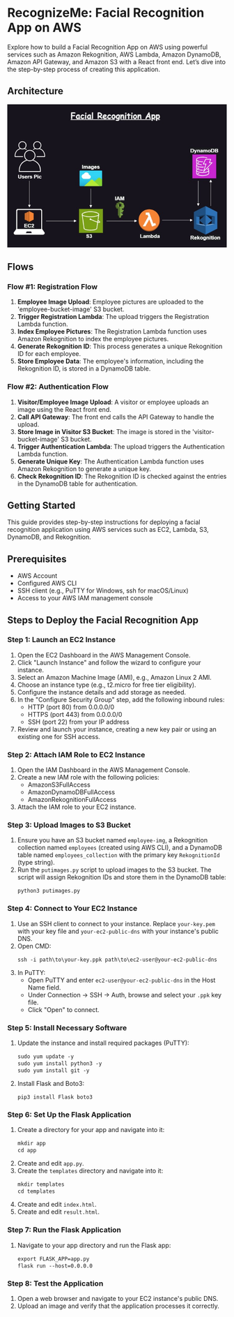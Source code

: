 <h1>RecognizeMe: Facial Recognition App on AWS</h1>

<p>Explore how to build a Facial Recognition App on AWS using powerful services such as Amazon Rekognition, AWS Lambda, Amazon DynamoDB, Amazon API Gateway, and Amazon S3 with a React front end. Let’s dive into the step-by-step process of creating this application.</p>

<h2>Architecture</h2>
<img src="Architecture.jpg" alt="Architecture">

<h2>Flows</h2>

<h3>Flow #1: Registration Flow</h3>
<ol>
    <li><strong>Employee Image Upload</strong>: Employee pictures are uploaded to the 'employee-bucket-image' S3 bucket.</li>
    <li><strong>Trigger Registration Lambda</strong>: The upload triggers the Registration Lambda function.</li>
    <li><strong>Index Employee Pictures</strong>: The Registration Lambda function uses Amazon Rekognition to index the employee pictures.</li>
    <li><strong>Generate Rekognition ID</strong>: This process generates a unique Rekognition ID for each employee.</li>
    <li><strong>Store Employee Data</strong>: The employee's information, including the Rekognition ID, is stored in a DynamoDB table.</li>
</ol>

<h3>Flow #2: Authentication Flow</h3>
<ol>
    <li><strong>Visitor/Employee Image Upload</strong>: A visitor or employee uploads an image using the React front end.</li>
    <li><strong>Call API Gateway</strong>: The front end calls the API Gateway to handle the upload.</li>
    <li><strong>Store Image in Visitor S3 Bucket</strong>: The image is stored in the 'visitor-bucket-image' S3 bucket.</li>
    <li><strong>Trigger Authentication Lambda</strong>: The upload triggers the Authentication Lambda function.</li>
    <li><strong>Generate Unique Key</strong>: The Authentication Lambda function uses Amazon Rekognition to generate a unique key.</li>
    <li><strong>Check Rekognition ID</strong>: The Rekognition ID is checked against the entries in the DynamoDB table for authentication.</li>
</ol>

<h2>Getting Started</h2>
    <p>This guide provides step-by-step instructions for deploying a facial recognition application using AWS services such as EC2, Lambda, S3, DynamoDB, and Rekognition.</p>

<h2>Prerequisites</h2>
<ul>
    <li>AWS Account</li>
    <li>Configured AWS CLI</li>
    <li>SSH client (e.g., PuTTY for Windows, ssh for macOS/Linux)</li>
    <li>Access to your AWS IAM management console</li>
</ul>

<h2>Steps to Deploy the Facial Recognition App</h2>

<h3>Step 1: Launch an EC2 Instance</h3>
<ol>
    <li>Open the EC2 Dashboard in the AWS Management Console.</li>
    <li>Click "Launch Instance" and follow the wizard to configure your instance.</li>
    <li>Select an Amazon Machine Image (AMI), e.g., Amazon Linux 2 AMI.</li>
    <li>Choose an instance type (e.g., t2.micro for free tier eligibility).</li>
    <li>Configure the instance details and add storage as needed.</li>
    <li>In the "Configure Security Group" step, add the following inbound rules:
        <ul>
            <li>HTTP (port 80) from 0.0.0.0/0</li>
            <li>HTTPS (port 443) from 0.0.0.0/0</li>
            <li>SSH (port 22) from your IP address</li>
        </ul>
    </li>
    <li>Review and launch your instance, creating a new key pair or using an existing one for SSH access.</li>
</ol>

<h3>Step 2: Attach IAM Role to EC2 Instance</h3>
<ol>
    <li>Open the IAM Dashboard in the AWS Management Console.</li>
    <li>Create a new IAM role with the following policies:
        <ul>
            <li>AmazonS3FullAccess</li>
            <li>AmazonDynamoDBFullAccess</li>
            <li>AmazonRekognitionFullAccess</li>
        </ul>
    </li>
    <li>Attach the IAM role to your EC2 instance.</li>
</ol>

<h3>Step 3: Upload Images to S3 Bucket</h3>
<ol>
    <li>Ensure you have an S3 bucket named <code>employee-img</code>, a Rekognition collection named <code>employees</code> (created using AWS CLI), and a DynamoDB table named <code>employees_collection</code> with the primary key <code>RekognitionId</code> (type string).</li>
    <li>Run the <code>putimages.py</code> script to upload images to the S3 bucket. The script will assign Rekognition IDs and store them in the DynamoDB table:
<pre><code>python3 putimages.py</code></pre></li>
</ol>

<h3>Step 4: Connect to Your EC2 Instance</h3>
<ol>
    <li>Use an SSH client to connect to your instance. Replace <code>your-key.pem</code> with your key file and <code>your-ec2-public-dns</code> with your instance's public DNS.</li>
    <li>Open CMD:
<pre><code>ssh -i path\to\your-key.ppk path\to\ec2-user@your-ec2-public-dns</code></pre></li>
    <li>In PuTTY:
        <ul>
            <li>Open PuTTY and enter <code>ec2-user@your-ec2-public-dns</code> in the Host Name field.</li>
            <li>Under Connection -> SSH -> Auth, browse and select your <code>.ppk</code> key file.</li>
            <li>Click "Open" to connect.</li>
        </ul>
    </li>
</ol>

<h3>Step 5: Install Necessary Software</h3>
<ol>
    <li>Update the instance and install required packages (PuTTY):
<pre><code>sudo yum update -y
sudo yum install python3 -y
sudo yum install git -y</code></pre></li>
    <li>Install Flask and Boto3:
<pre><code>pip3 install Flask boto3</code></pre></li>
</ol>

<h3>Step 6: Set Up the Flask Application</h3>
<ol>
    <li>Create a directory for your app and navigate into it:
<pre><code>mkdir app
cd app</code></pre></li>
    <li>Create and edit <code>app.py</code>.</li>
    <li>Create the <code>templates</code> directory and navigate into it:
<pre><code>mkdir templates
cd templates</code></pre></li>
    <li>Create and edit <code>index.html</code>.</li>
    <li>Create and edit <code>result.html</code>.</li>
</ol>

<h3>Step 7: Run the Flask Application</h3>
<ol>
    <li>Navigate to your app directory and run the Flask app:
<pre><code>export FLASK_APP=app.py
flask run --host=0.0.0.0</code></pre></li>
</ol>


<h3>Step 8: Test the Application</h3>
<ol>
    <li>Open a web browser and navigate to your EC2 instance's public DNS.</li>
    <li>Upload an image and verify that the application processes it correctly.</li>
</ol>
